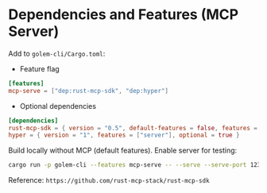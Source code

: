 # Dependencies and Features (MCP Server)

Add to `golem-cli/Cargo.toml`:

- Feature flag
```toml
[features]
mcp-serve = ["dep:rust-mcp-sdk", "dep:hyper"]
```

- Optional dependencies
```toml
[dependencies]
rust-mcp-sdk = { version = "0.5", default-features = false, features = ["server", "macros"], optional = true }
hyper = { version = "1", features = ["server"], optional = true }
```

Build locally without MCP (default features). Enable server for testing:
```bash
cargo run -p golem-cli --features mcp-serve -- --serve --serve-port 1232
```

Reference: `https://github.com/rust-mcp-stack/rust-mcp-sdk` 